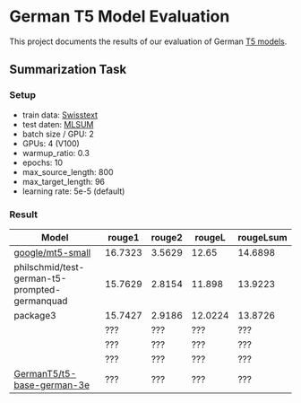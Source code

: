 # German T5 Model Evaluation
This project documents the results of our evaluation of German [T5 models](https://arxiv.org/pdf/1910.10683.pdf).

## Summarization Task

### Setup
- train data: [Swisstext](https://www.swisstext.org/2019/shared-task/german-text-summarization-challenge.html)
- test daten: [MLSUM](https://huggingface.co/datasets/mlsum)
- batch size / GPU: 2
- GPUs: 4 (V100)
- warmup_ratio: 0.3
- epochs: 10
- max_source_length: 800
- max_target_length: 96
- learning rate: 5e-5 (default)

### Result
| Model                                                                           | rouge1 | rouge2 | rougeL | rougeLsum
|---------------------------------------------------------------------------------|--------|--------|--------|----------
| [google/mt5-small](https://huggingface.co/google/mt5-small) | 16.7323    | 3.5629    | 12.65    | 14.6898
| philschmid/test-german-t5-prompted-germanquad | 15.7629    | 2.8154    | 11.898    | 13.9223
| package3 | 15.7427    | 2.9186    | 12.0224    | 13.8726
| []() | ???    | ???    | ???    | ???
| []() | ???    | ???    | ???    | ???
| []() | ???    | ???    | ???    | ???
| [GermanT5/t5-base-german-3e](https://huggingface.co/GermanT5/t5-base-german-3e) | ???    | ???    | ???    | ???
